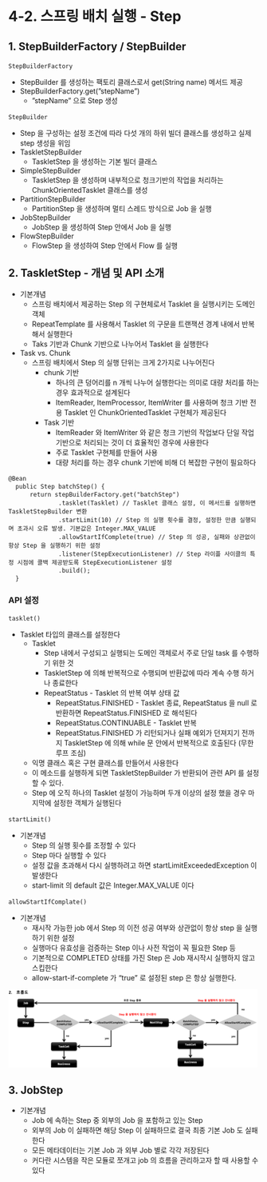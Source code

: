 # 4-2. 스프링 배치 실행 - Step
## 1. StepBuilderFactory / StepBuilder

`StepBuilderFactory`
- StepBuilder 를 생성하는 팩토리 클래스로서 get(String name) 메서드 제공
- StepBuilderFactory.get(”stepName”)
    - ”stepName” 으로 Step 생성

`StepBuilder`
- Step 을 구성하는 설정 조건에 따라 다섯 개의 하위 빌더 클래스를 생성하고 실제 step 생성을 위임
- TaskletStepBuilder
    - TaskletStep 을 생성하는 기본 빌더 클래스
- SimpleStepBuilder
    - TaskletStep 을 생성하며 내부적으로 청크기반의 작업을 처리하는 ChunkOrientedTasklet 클래스를 생성
- PartitionStepBuilder
    - PartitionStep 을 생성하며 멀티 스레드 방식으로 Job 을 실행
- JobStepBuilder
    - JobStep 을 생성하여 Step 안에서 Job 을 실행
- FlowStepBuilder
    - FlowStep 을 생성하여 Step 안에서 Flow 를 실행

## 2. TaskletStep - 개념 및 API 소개

- 기본개념
    - 스프링 배치에서 제공하는 Step 의 구현체로서 Tasklet 을 실행시키는 도메인 객체
    - RepeatTemplate 를 사용해서 Tasklet 의 구문을 트랜잭션 경계 내에서 반복해서 실행한다
    - Taks 기반과 Chunk 기반으로 나누어서 Tasklet 을 실행한다
- Task vs. Chunk
    - 스프링 배치에서 Step 의 실행 단위는 크게 2가지로 나누어진다
        - chunk 기반
            - 하나의 큰 덩어리를 n 개씩 나누어 실행한다는 의미로 대량 처리를 하는 경우 효과적으로 설계된다
            - ItemReader, ItemProcessor, ItemWriter 를 사용하며 청크 기반 전용 Tasklet 인 ChunkOrientedTasklet 구현체가 제공된다
        - Task 기반
            - ItemReader 와 ItemWriter 와 같은 청크 기반의 작업보다 단일 작업 기반으로 처리되는 것이 더 효율적인 경우에 사용한다
            - 주로 Tasklet 구현체를 만들어 사용
            - 대량 처리를 하는 경우 chunk 기반에 비해 더 복잡한 구현이 필요하다

```
@Bean
  public Step batchStep() {
      return stepBuilderFactory.get("batchStep")
              .tasklet(Tasklet) // Tasklet 클래스 설정, 이 메서드를 실행하면 TaskletStepBuilder 변환
              .startLimit(10) // Step 의 실행 횟수를 결정, 설정한 만큼 실행되며 초과시 오류 발생. 기본값은 Integer.MAX_VALUE
              .allowStartIfComplete(true) // Step 의 성공, 실패와 상관없이 항상 Step 을 실행하기 위한 설정
              .listener(StepExecutionListener) // Step 라이플 사이클의 특정 시점에 콜백 제공받도록 StepExecutionListener 설정
              .build();
  }
```

### API 설정

`tasklet()`
- Tasklet 타입의 클래스를 설정한다
    - Tasklet
        - Step 내에서 구성되고 실행되는 도메인 객체로서 주로 단일 task 를 수행하기 위한 것
        - TaskletStep 에 의해 반복적으로 수행되며 반환값에 따라 계속 수행 하거나 종료한다
        - RepeatStatus - Tasklet 의 반복 여부 상태 값
            - RepeatStatus.FINISHED - Tasklet 종료, RepeatStatus 을 null 로 반환하면 RepeatStatus.FINISHED 로 해석된다
            - RepeatStatus.CONTINUABLE - Tasklet 반복
            - RepeatStatus.FINISHED 가 리턴되거나 실패 예외가 던져지기 전까지 TaskletStep 에 의해 while 문 안에서 반복적으로 호출된다 (무한 루프 조심)
    - 익명 클래스 혹은 구현 클래스를 만들어서 사용한다
    - 이 메소드를 실행하게 되면 TaskletStepBuilder 가 반환되어 관련 API 를 설정할 수 있다.
    - Step 에 오직 하나의 Tasklet 설정이 가능하며 두개 이상의 설정 했을 경우 마지막에 설정한 객체가 실행된다


`startLimit()`
- 기본개념
    - Step 의 실행 횟수를 조정할 수 있다
    - Step 마다 실행할 수 있다
    - 설정 값을 초과해서 다시 실행하려고 하면 startLimitExceededException 이 발생한다
    - start-limit 의 default 값은 Integer.MAX_VALUE 이다

`allowStartIfComplate()`
- 기본개념
    - 재시작 가능한 job 에서 Step 의 이전 성공 여부와 상관없이 항상 step 을 실행하기 위한 설정
    - 실행마다 유효성을 검증하는 Step 이나 사전 작업이 꼭 필요한 Step 등
    - 기본적으로 COMPLETED 상태를 가진 Step 은 Job 재시작시 실행하지 않고 스킵한다
    - allow-start-if-complete 가 “true” 로 설정된 step 은 항상 실행한다.

<img src="/img/4.png" width="500px;">

## 3. JobStep

- 기본개념
    - Job 에 속하는 Step 중 외부의 Job 을 포함하고 있는 Step
    - 외부의 Job 이 실패하면 해당 Step 이 실패하므로 결국 최종 기본 Job 도 실패한다
    - 모든 메타데이터는 기본 Job 과 외부 Job 별로 각각 저장된다
    - 커다란 시스템을 작은 모듈로 쪼개고 job 의 흐름을 관리하고자 할 때 사용할 수 있다
